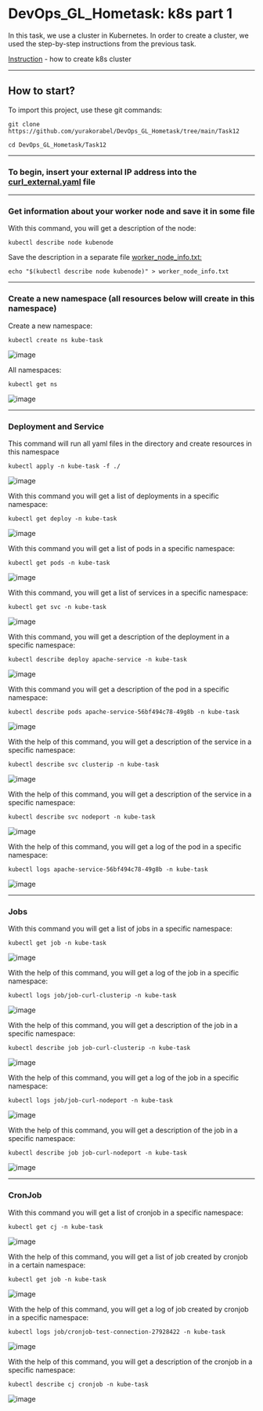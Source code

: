 # DevOps_GL_Hometask: k8s part 1

In this task, we use a cluster in Kubernetes. In order to create a cluster, we used the step-by-step instructions from the previous task.

[Instruction](https://github.com/yurakorabel/DevOps_GL_Hometask/tree/main/Task11) - how to create k8s cluster

<hr>

## How to start? 
To import this project, use these git commands:
```
git clone https://github.com/yurakorabel/DevOps_GL_Hometask/tree/main/Task12
```
```
cd DevOps_GL_Hometask/Task12
```

<hr>

### To begin, insert your external IP address into the [curl_external.yaml](https://github.com/yurakorabel/DevOps_GL_Hometask/blob/main/Task12/curl_external.yaml) file

<hr>

### Get information about your worker node and save it in some file
With this command, you will get a description of the node:
```
kubectl describe node kubenode
```
Save the description in a separate file [worker_node_info.txt:](https://github.com/yurakorabel/DevOps_GL_Hometask/blob/main/Task12/worker_node_info.txt)
```
echo "$(kubectl describe node kubenode)" > worker_node_info.txt
```

<hr>

### Create a new namespace (all resources below will create in this namespace)

Create a new namespace:
```
kubectl create ns kube-task
```
![image](https://user-images.githubusercontent.com/55669434/217038003-b85824f6-f200-48b5-adc3-74b36f5363ee.png)


All namespaces:
```
kubectl get ns
```
![image](https://user-images.githubusercontent.com/55669434/217038133-6c5845d7-c489-4ff2-8519-abf7e1409bb5.png)

<hr>

### Deployment and Service
This command will run all yaml files in the directory and create resources in this namespace
```
kubectl apply -n kube-task -f ./
```
![image](https://user-images.githubusercontent.com/55669434/217039373-6d77ba0d-c0ef-44f0-b822-b44db336a7cc.png)

With this command you will get a list of deployments in a specific namespace:
```
kubectl get deploy -n kube-task
```
![image](https://user-images.githubusercontent.com/55669434/217040439-0d0ee3cf-59b0-4ac0-a6b4-bcb6c2156d46.png)

With this command you will get a list of pods in a specific namespace:
```
kubectl get pods -n kube-task
```
![image](https://user-images.githubusercontent.com/55669434/217040712-9d94b419-9728-47b1-8f2b-2a1806643702.png)

With this command, you will get a list of services in a specific namespace:
```
kubectl get svc -n kube-task
```
![image](https://user-images.githubusercontent.com/55669434/217040955-20d59b8c-e728-48aa-adae-f1540b30e142.png)

With this command, you will get a description of the deployment in a specific namespace:
```
kubectl describe deploy apache-service -n kube-task
```
![image](https://user-images.githubusercontent.com/55669434/217041675-3c8b0f9b-f3c9-4ebe-a5f9-04097238d081.png)

With this command you will get a description of the pod in a specific namespace:
```
kubectl describe pods apache-service-56bf494c78-49g8b -n kube-task
```
![image](https://user-images.githubusercontent.com/55669434/217042556-87e779b3-a8f2-4006-8e45-4a470b9cb7cb.png)

With the help of this command, you will get a description of the service in a specific namespace:
```
kubectl describe svc clusterip -n kube-task
```
![image](https://user-images.githubusercontent.com/55669434/217042850-38ba9faa-9d3e-44de-b009-b888241adfe1.png)

With the help of this command, you will get a description of the service in a specific namespace:
```
kubectl describe svc nodeport -n kube-task
```
![image](https://user-images.githubusercontent.com/55669434/217043276-58fa5afd-a983-4cbc-b7e2-c9a4d2aa9a95.png)

With the help of this command, you will get a log of the pod in a specific namespace:
```
kubectl logs apache-service-56bf494c78-49g8b -n kube-task
```
![image](https://user-images.githubusercontent.com/55669434/217043503-d1e4ca39-c448-451a-a64c-bff4bd306cca.png)

<hr>

### Jobs
With this command you will get a list of jobs in a specific namespace:
```
kubectl get job -n kube-task
```
![image](https://user-images.githubusercontent.com/55669434/217045478-a2761a27-8ee6-40a1-aa09-80395384d98e.png)

With the help of this command, you will get a log of the job in a specific namespace:
```
kubectl logs job/job-curl-clusterip -n kube-task
```
![image](https://user-images.githubusercontent.com/55669434/217045743-04f4f5c0-a74a-44be-841e-76c05c0e1e63.png)

With the help of this command, you will get a description of the job in a specific namespace:
```
kubectl describe job job-curl-clusterip -n kube-task
```
![image](https://user-images.githubusercontent.com/55669434/217046042-a710ccd7-2534-497a-ac79-2399f9163adc.png)

With the help of this command, you will get a log of the job in a specific namespace:
```
kubectl logs job/job-curl-nodeport -n kube-task
```
![image](https://user-images.githubusercontent.com/55669434/217046264-32eae325-f9a0-4dab-9da8-ef1bb538a373.png)

With the help of this command, you will get a description of the job in a specific namespace:
```
kubectl describe job job-curl-nodeport -n kube-task
```
![image](https://user-images.githubusercontent.com/55669434/217046423-b1ac5aac-5db5-4c5f-a615-d95aef47c897.png)

<hr>

### CronJob
With this command you will get a list of cronjob in a specific namespace:
```
kubectl get cj -n kube-task
```
![image](https://user-images.githubusercontent.com/55669434/217046639-8a203cfa-4782-46db-b60a-81e050151131.png)

With the help of this command, you will get a list of job created by cronjob in a certain namespace:
```
kubectl get job -n kube-task
```
![image](https://user-images.githubusercontent.com/55669434/217046778-68be126b-22fb-40c2-8318-886603642162.png)

With the help of this command, you will get a log of job created by cronjob in a specific namespace:
```
kubectl logs job/cronjob-test-connection-27928422 -n kube-task
```
![image](https://user-images.githubusercontent.com/55669434/217047040-afb5e11e-277d-4334-b3d0-31395e1fe60c.png)

With the help of this command, you will get a description of the cronjob in a specific namespace:
```
kubectl describe cj cronjob -n kube-task
```
![image](https://user-images.githubusercontent.com/55669434/217047167-bbe006dc-9d64-4934-aedd-6c177bf2583a.png)


